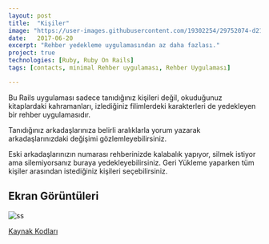 ```yaml
---
layout: post
title:  "Kişiler"
image: "https://user-images.githubusercontent.com/19302254/29752074-d215bc14-8b5f-11e7-807a-6e116c6f35f9.png"
date:   2017-06-20
excerpt: "Rehber yedekleme uygulamasından az daha fazlası."
project: true
technologies: [Ruby, Ruby On Rails]
tags: [contacts, minimal Rehber uygulaması, Rehber Uygulaması]

---
```

Bu Rails uygulaması sadece tanıdığınız kişileri değil, okuduğunuz kitaplardaki kahramanları, izlediğiniz filimlerdeki karakterleri de yedekleyen bir rehber uygulamasıdır.

Tanıdığınız arkadaşlarınıza belirli aralıklarla yorum yazarak arkadaşlarınızdaki değişimi gözlemleyebilirsiniz.

Eski arkadaşlarınızın numarası rehberinizde kalabalık yapıyor, silmek istiyor ama silemiyorsanız buraya yedekleyebilirsiniz. Geri Yükleme yaparken tüm kişiler arasından istediğiniz kişileri seçebilirsiniz.

## Ekran Görüntüleri
![ss](https://user-images.githubusercontent.com/19302254/29752074-d215bc14-8b5f-11e7-807a-6e116c6f35f9.png)


<div markdown="0">
  <a href="https://github.com/alperenbozkurt/Kisiler/" class="btn btn-info">Kaynak Kodları</a>
</div>
